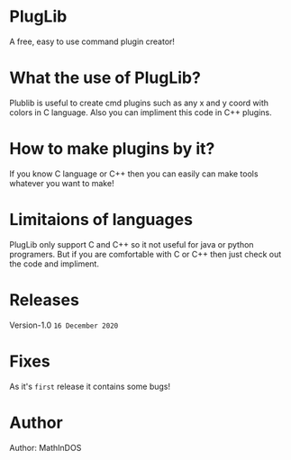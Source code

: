 # PlugLib

A free, easy to use command plugin creator!

# What the use of PlugLib?

Plublib is useful to create cmd plugins such as any x and y coord with colors in C language. Also you can impliment this code in C++ plugins.

# How to make plugins by it?

If you know C language or C++ then you can easily can make tools whatever you want to make!

# Limitaions of languages

PlugLib only support C and C++ so it not useful for java or python programers. But if you are comfortable with C or C++ then just check out the code and impliment.

# Releases

Version-1.0 `16 December 2020`

# Fixes

As it's `first` release it contains some bugs!

# Author

Author: MathInDOS
